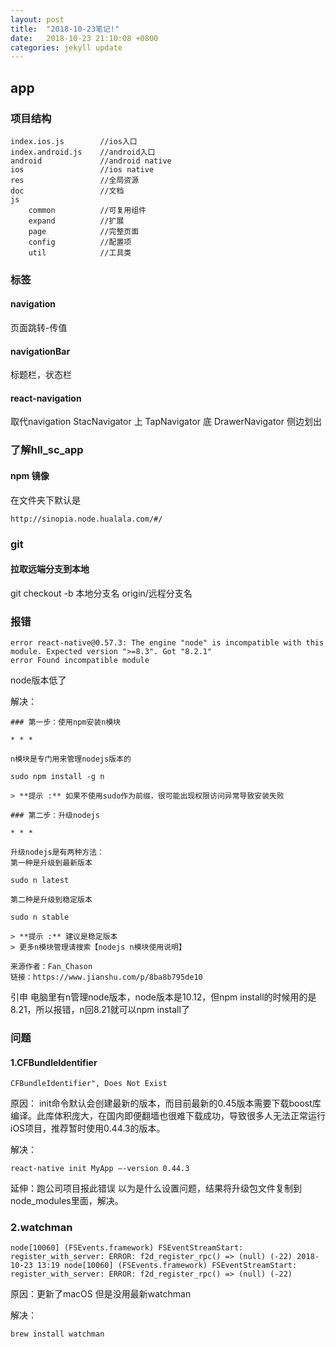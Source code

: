 ```yaml
---
layout: post
title:  "2018-10-23笔记!"
date:   2018-10-23 21:10:08 +0800
categories: jekyll update
---
```


## app

### 项目结构

```
index.ios.js        //ios入口
index.android.js    //android入口
android             //android native
ios                 //ios native
res                 //全局资源
doc                 //文档
js                  
    common          //可复用组件
    expand          //扩展
    page            //完整页面
    config          //配置项
    util            //工具类
```

### 标签

#### navigation
页面跳转-传值

#### navigationBar
标题栏，状态栏

#### react-navigation
取代navigation
StacNavigator 上
TapNavigator 底
DrawerNavigator 侧边划出

### 了解hll_sc_app

#### npm 镜像
在文件夹下默认是

```
http://sinopia.node.hualala.com/#/
```

### git 

#### 拉取远端分支到本地

git checkout -b 本地分支名 origin/远程分支名

### 报错

```
error react-native@0.57.3: The engine "node" is incompatible with this module. Expected version ">=8.3". Got "8.2.1"
error Found incompatible module
```

node版本低了

解决：

```
### 第一步：使用npm安装n模块

* * *

n模块是专门用来管理nodejs版本的

sudo npm install -g n

> **提示 :** 如果不使用sudo作为前缀，很可能出现权限访问异常导致安装失败

### 第二步：升级nodejs

* * *

升级nodejs是有两种方法： 
第一种是升级到最新版本

sudo n latest

第二种是升级到稳定版本

sudo n stable

> **提示 :** 建议是稳定版本 
> 更多n模块管理请搜索【nodejs n模块使用说明】

来源作者：Fan_Chason
链接：https://www.jianshu.com/p/8ba8b795de10
```
引申
电脑里有n管理node版本，node版本是10.12，但npm install的时候用的是8.21，所以报错，n回8.21就可以npm install了


### 问题

#### 1.CFBundleIdentifier
```
CFBundleIdentifier", Does Not Exist
```

原因：
init命令默认会创建最新的版本，而目前最新的0.45版本需要下载boost库编译。此库体积庞大，在国内即便翻墙也很难下载成功，导致很多人无法正常运行iOS项目，推荐暂时使用0.44.3的版本。

解决：

```
react-native init MyApp –-version 0.44.3
```
延伸：跑公司项目报此错误
以为是什么设置问题，结果将升级包文件复制到node_modules里面，解决。

### 2.watchman

```
node[10060] (FSEvents.framework) FSEventStreamStart: register_with_server: ERROR: f2d_register_rpc() => (null) (-22) 2018-10-23 13:19 node[10060] (FSEvents.framework) FSEventStreamStart: register_with_server: ERROR: f2d_register_rpc() => (null) (-22)
```

原因：更新了macOS 但是没用最新watchman

解决：
```
brew install watchman
```
